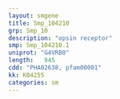 ```yaml
---
layout: smgene
title: Smp_104210
grp: Smp_10
description: "opsin receptor"
smp: Smp_104210.1
uniprot: "G4VRB0"
length:   945
cdd: "PHA02638, pfam00001"
kk: K04255
categories: sm
---
```

